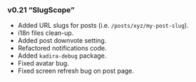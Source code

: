 ### v0.21 “SlugScope”

* Added URL slugs for posts (i.e. `/posts/xyz/my-post-slug`).
* i18n files clean-up.
* Added post downvote setting.
* Refactored notifications code.
* Added `kadira-debug` package.
* Fixed avatar bug.
* Fixed screen refresh bug on post page.